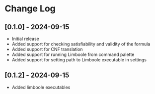 # Change Log


## [0.1.0] - 2024-09-15

- Initial release
- Added support for checking satisfiability and validity of the formula
- Added support for CNF translation
- Added support for running Limboole from command palette
- Added support for setting path to Limboole executable in settings

## [0.1.2] - 2024-09-15

- Added limboole executables